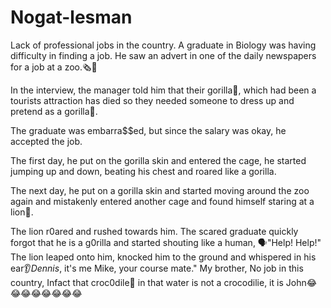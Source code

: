 # Nogat-lesman
Lack of professional jobs in the country. 
A graduate in Biology was having difficulty in finding a job. He saw an advert in one of the daily newspapers for a job at a zoo.🗞️👀

In the interview, the manager told him that their gorilla🦍, which had been a tourists attraction has died so they needed someone to dress up and pretend as a gorilla🦍. 

The graduate was embarra$$ed, but since the salary was okay, he accepted the job.

The first day, he put on the gorilla skin and entered the cage, he started jumping up and down, beating his chest and roared like a gorilla. 

The next day, he put on a gorilla skin and started moving around the zoo again and mistakenly entered another cage and found himself staring at a lion🦁. 

The lion r0ared and rushed towards him. The scared graduate quickly forgot that he is a g0rilla and started shouting like a human, 🗣️"Help! Help!" The lion leaped onto him, knocked him to the ground and whispered in his ear👂*Dennis*, it's me Mike, your course mate."
My brother, No job in this country, Infact that croc0dile🐊 in that water is not a crocodilie, it is John😂😂😂😂😂😂😂😂
